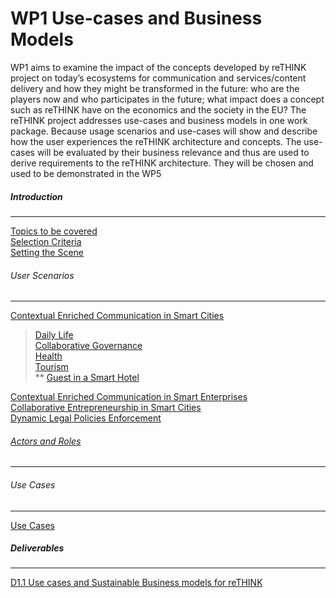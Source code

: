 # WP1 Use-cases and Business Models
WP1 aims to examine the impact of the concepts developed by reTHINK project on today’s ecosystems for communication and services/content delivery and how they might be transformed in the future: who are the players now and who participates in the future; what impact does a concept such as reTHINK have on the economics and the society in the EU?
The reTHINK project addresses use-cases and business models in one work package. Because usage scenarios and use-cases will show and describe how the user experiences the reTHINK architecture and concepts. The use-cases will be evaluated by their business relevance and thus are used to derive requirements to the reTHINK architecture. They will be chosen and used to be demonstrated in the WP5

##### Introduction
-----
[Topics to be covered](../../wiki/Topics-to-Be-Addressed-in-User-Scenarios)<br/>
[Selection Criteria](../../wiki/Scenario---Use-Cases-Selection-Criteria)<br/>
[Setting the Scene](../../wiki/Setting-the-Scene)
###### User Scenarios
-----
[Contextual Enriched Communication in Smart Cities](../../wiki/Contextual-Enriched-Communication-in-Smart-Cities)<br/>
> [Daily Life](../../wiki/Contextual-Enriched-Communication-in-Smart-Cities#daily-life-in-a-smart-city)<br/>
> [Collaborative Governance](../../wiki/Contextual-Enriched-Communication-in-Smart-Cities#Collaborative-Governance)<br/>
> [Health](../../wiki/Contextual-Enriched-Communication-in-Smart-Cities#Enriched-Activity-Communication-within-an-e-health-Service)<br/>
> [Tourism](../../wiki/Contextual-Enriched-Communication-in-Smart-Cities#Tourism-in-a-Smart-City)<br/>
>** [Guest in a Smart Hotel](../../wiki/Contextual-Enriched-Communication-in-Smart-Cities#THOTEL-GUEST-WEB-APPLICATION)<br/>

[Contextual Enriched Communication in Smart Enterprises](../../wiki/Contextual-Enriched-Communication-in-Smart-Enterprises)<br/>
[Collaborative Entrepreneurship in Smart Cities](../../wiki/Collaborative-entrepreneurship-in-Smart-Cities)<br/>
[Dynamic Legal Policies Enforcement](../../wiki/Dynamic-Legal-Policies-Enforcement)<br/>
###### [Actors and Roles](../../wiki/Setting-the-Scene)
-----

###### Use Cases
-----
[Use Cases](../../wiki/Use-Case-Categories)

##### Deliverables
-----
[D1.1 Use cases and Sustainable Business models for reTHINK](/docs/D1.1/toc.md)
